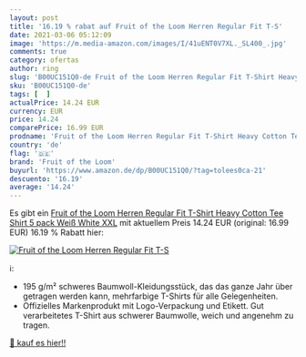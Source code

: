 ```yaml
---
layout: post
title: '16.19 % rabat auf Fruit of the Loom Herren Regular Fit T-S'
date: 2021-03-06 05:12:09
image: 'https://m.media-amazon.com/images/I/41uENT0V7XL._SL400_.jpg'
comments: true
category: ofertas
author: ring
slug: 'B00UC151Q0-de Fruit of the Loom Herren Regular Fit T-Shirt Heavy Cotton...'
sku: 'B00UC151Q0-de'
tags: [  ]
actualPrice: 14.24 EUR
currency: EUR
price: 14.24
comparePrice: 16.99 EUR
prodname: 'Fruit of the Loom Herren Regular Fit T-Shirt Heavy Cotton Tee Shirt 5 pack  Weiß  White   XXL'
country: 'de'
flag: '🇩🇪'
brand: 'Fruit of the Loom'
buyurl: 'https://www.amazon.de/dp/B00UC151Q0/?tag=tolees0ca-21'
descuento: '16.19'
average: '14.24'
---
```


Es gibt ein [Fruit of the Loom Herren Regular Fit T-Shirt Heavy Cotton Tee Shirt 5 pack  Weiß  White   XXL](https://www.amazon.de/dp/B00UC151Q0/?tag=tolees0ca-21) mit aktuellem Preis 14.24 EUR (original: 16.99 EUR) 16.19 % Rabatt hier:

[![Fruit of the Loom Herren Regular Fit T-S](https://m.media-amazon.com/images/I/41uENT0V7XL._SL400_.jpg)](https://www.amazon.de/dp/B00UC151Q0/?tag=tolees0ca-21)

ℹ️:

- 195 g/m² schweres Baumwoll-Kleidungsstück, das das ganze Jahr über getragen werden kann, mehrfarbige T-Shirts für alle Gelegenheiten.
- Offizielles Markenprodukt mit Logo-Verpackung und Etikett. Gut verarbeitetes T-Shirt aus schwerer Baumwolle, weich und angenehm zu tragen.

[🛒 kauf es hier!!](https://www.amazon.de/dp/B00UC151Q0/?tag=tolees0ca-21)
